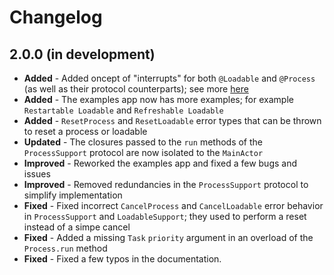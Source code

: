 # Changelog
## 2.0.0 (in development)

- **Added** -  Added oncept of "interrupts" for both `@Loadable` and `@Process` (as well as their protocol counterparts); see more [here](TODO)
- **Added** -  The examples app now has more examples; for example `Restartable Loadable` and `Refreshable Loadable`
- **Added** -  `ResetProcess` and `ResetLoadable` error types that can be thrown to reset a process or loadable
- **Updated** - The closures passed to the `run` methods of the  `ProcessSupport` protocol are now isolated to the `MainActor`
- **Improved** -  Reworked the examples app and fixed a few bugs and issues
- **Improved** - Removed redundancies in the `ProcessSupport` protocol to simplify implementation
- **Fixed** - Fixed incorrect  `CancelProcess` and `CancelLoadable` error behavior in `ProcessSupport` and `LoadableSupport`; they used to perform a reset instead of a simpe cancel
- **Fixed** -   Added a missing `Task` `priority` argument in an overload of the `Process.run` method
- **Fixed** -  Fixed a few typos in the documentation.

